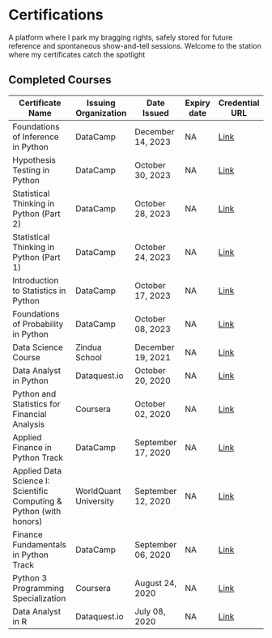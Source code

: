 # Certifications

 A platform where I park my bragging rights, safely stored for future reference and spontaneous show-and-tell sessions. Welcome to the station where my certificates catch the spotlight 
## Completed Courses

| Certificate Name                                                            | Issuing Organization     | Date Issued         | Expiry date  | Credential URL                                                                                                                                                        | 
| --------------------------------------------------------------------------- | ------------------------ | ------------------- | ------------ | ------------------------------------------------------------------------------------------------------------------------------------------------------------------------------------------------------------------------- |                                        
| Foundations of Inference in Python                                          | DataCamp                 | December 14, 2023    | NA          | [Link](https://www.datacamp.com/statement-of-accomplishment/course/adb64502b89d9321a1f6d10e694ea90a415511d6?raw=1)                                                                                 |  
| Hypothesis Testing in Python                                                | DataCamp                 | October 30, 2023     | NA          | [Link](https://www.datacamp.com/statement-of-accomplishment/course/cc14d04cb1caae078384272a4973a8e4f19cfe65?raw=1)                                                                                 |  
| Statistical Thinking in Python (Part 2)                                     | DataCamp                 | October 28, 2023     | NA          | [Link](https://www.datacamp.com/statement-of-accomplishment/course/1d174989a1460109a7f60b647c873c22657520a4?raw=1)                                                                                 |  
| Statistical Thinking in Python (Part 1)                                     | DataCamp                 | October 24, 2023     | NA          | [Link](https://www.datacamp.com/statement-of-accomplishment/course/dfc57cc0e2584775c533acd2de71dabb60b5c7fa?raw=1)                                                                                 |  
| Introduction to Statistics in Python                                        | DataCamp                 | October 17, 2023     | NA          | [Link](https://www.datacamp.com/statement-of-accomplishment/course/55a029b4864d7029bedb617e59db4d1bed8f822a?raw=1)                                                                                 |  
| Foundations of Probability in Python                                        | DataCamp                 | October 08, 2023     | NA          | [Link](https://www.datacamp.com/statement-of-accomplishment/course/f125525a88a541086a80f7ecd63ddcfbd34125e1?raw=1)                                                                                 |  
| Data Science Course                                                         | Zindua School            | December 19, 2021    | NA          | [Link](https://github.com/jackline-ngenia/my_certificates/blob/main/Data%20Science%20Zindua%20School%20Certificate/JACKLINE%20NGENIA%20KIARIE%20-%20DATA%20SCIENCE%20CERTIFICATE.pdf)    | 
| Data Analyst in Python                                                      | Dataquest.io             | October 20, 2020     | NA          | [Link](https://app.dataquest.io/verify_cert/36P0AZFHO2A9XDON6X6C/)                                                                                                                                                        | 
| Python and Statistics for Financial Analysis                                | Coursera                 | October 02, 2020     | NA          | [Link](http://coursera.org/account/accomplishments/certificate/62WC4HWT8B53)                                                                                | 
| Applied Finance in Python Track                                             | DataCamp                 | September 17, 2020   | NA          | [Link](https://www.datacamp.com/statement-of-accomplishment/track/a7a61d3b68598d4853a23be4553fee4d9ebf535f)                                                                                        |   
| Applied Data Science I: Scientific Computing & Python (with honors)         | WorldQuant University    | September 12, 2020   | NA          | [Link](https://analytics.google.com/analytics/academy/certificate/I2J_0nV9TGSQ5kGuRyN7hQ)                                                                   | 
| Finance Fundamentals in Python Track                                        | DataCamp                 | September 06, 2020   | NA          | [Link](https://www.datacamp.com/statement-of-accomplishment/track/955e1ad075fd51c6ae2f382960959d0a8ecbcd1f)                                                                                        |  
| Python 3 Programming Specialization                                         | Coursera                 | August 24, 2020      | NA          | [Link](https://www.coursera.org/account/accomplishments/specialization/certificate/AV4XLF9JTC3U)                                                            | 
| Data Analyst in R                                                           | Dataquest.io             | July 08, 2020        | NA          | [Link](https://app.dataquest.io/verify_cert/5A0TJ4PIMNI1J1ZC4DX1/)                                                                                                                                                        | 

<base target='_blank'>
